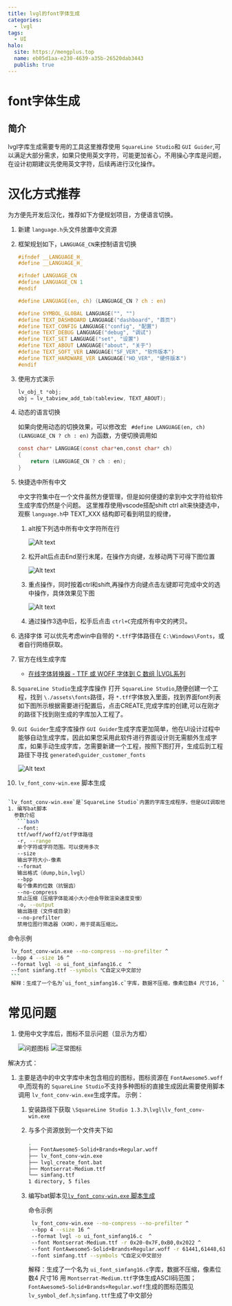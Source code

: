 ```yaml
---
title: lvgl的font字体生成
categories:
  - lvgl
tags:
  - UI
halo:
  site: https://mengplus.top
  name: eb05d1aa-e230-4639-a35b-26520dab3443
  publish: true
---
```

# font字体生成

## 简介

lvgl字库生成需要专用的工具这里推荐使用 `SquareLine Studio`和 `GUI Guider`,可以满足大部分需求，如果只使用英文字符，可能更加省心，不用操心字库是问题，在设计初期建议先使用英文字符，后续再进行汉化操作。

# 汉化方式推荐

为方便先开发后汉化，推荐如下方便规划项目，方便语言切换。

1. 新建 `language.h`头文件放置中文资源
2. 框架规划如下，`LANGUAGE_CN`来控制语言切换

   ```c
   #ifndef __LANGUAGE_H_
   #define __LANGUAGE_H_

   #ifndef LANGUAGE_CN
   #define LANGUAGE_CN 1
   #endif

   #define LANGUAGE(en, ch) (LANGUAGE_CN ? ch : en)

   #define SYMBOL_GLOBAL LANGUAGE("", "")
   #define TEXT_DASHBOARD LANGUAGE("dashboard", "首页")
   #define TEXT_CONFIG LANGUAGE("config", "配置")
   #define TEXT_DEBUG LANGUAGE("debug", "调试")
   #define TEXT_SET LANGUAGE("set", "设置")
   #define TEXT_ABOUT LANGUAGE("about", "关于")
   #define TEXT_SOFT_VER LANGUAGE("SF_VER", "软件版本")
   #define TEXT_HARDWARE_VER LANGUAGE("HD_VER", "硬件版本")
   #endif
   ```
3. 使用方式演示

   ```c
   lv_obj_t *obj;
   obj = lv_tabview_add_tab(tableview, TEXT_ABOUT);
   ```
4. 动态的语言切换

   如果向使用动态的切换效果，可以修改宏 ` #define LANGUAGE(en, ch) (LANGUAGE_CN ? ch : en)` 为函数，方便切换调用如

   ```c
   const char* LANGUAGE(const char*en,const char* ch)
   {
       return (LANGUAGE_CN ? ch : en);
   }
   ```
5. 快捷选中所有中文

   中文字符集中在一个文件虽然方便管理，但是如何便捷的拿到中文字符给软件生成字库仍然是个问题。
   这里推荐使用vscode搭配shift ctrl alt来快捷选中，观察 `language.h`中 TEXT_XXX 结构即可看到明显的规律，

   1. alt按下列选中所有中文字符所在行

      ![Alt text](https://mengplus.top/upload/1.alt_shift-ogvx.png)
   2. 松开alt后点击End至行末尾，在操作方向键，左移动两下可得下图位置

      ![Alt text](https://mengplus.top/upload/2.End_leftx2-xlsw.png)
   3. 重点操作，同时按着ctrl和shift,再操作方向键点击左键即可完成中文的选中操作，具体效果见下图

      ![Alt text](https://mengplus.top/upload/3.ctrl_shift_left-lyrg.png)
   4. 通过操作3选中后，松手后点击 `ctrl+C`完成所有中文的拷贝。
6. 选择字体
   可以优先考虑win中自带的 `*.tff`字体路径在 `C:\Windows\Fonts`，或者自行网络获取。
7. 官方在线生成字库

   - [在线字体转换器 - TTF 或 WOFF 字体到 C 数组 |LVGL系列](https://lvgl.io/tools/fontconverter)
8. `SquareLine Studio`生成字库操作
   打开 `SquareLine Studio`,随便创建一个工程，找到 `\./assets\fonts`路径，将 `*.tff`字体放入里面，找到界面font列表如下图所示根据需要进行配置后，点击CREATE,完成字库的创建,可以在刚才的路径下找到刚生成的字库加入工程了。
9. `GUI Guider`生成字库操作
   `GUI Guider`生成字库更加简单，他在UI设计过程中能够自动生成字库，因此如果您采用此软件进行界面设计则无需额外生成字库，如果手动生成字库，怎需要新建一个工程，按照下图打开，生成后到工程路径下寻找 `generated\guider_customer_fonts`

   ![Alt text](https://mengplus.top/upload/font_Guider-hpyo.png)
10. `lv_font_conv-win.exe` 脚本生成

<h2 id="A123"></h2>

```bash
`lv_font_conv-win.exe`是`SquareLine Studio`内置的字库生成程序，但是GUI调取他，并不能完全的发挥他的功效，这里可以考虑自行编写脚本使用它。
1. 编写bat脚本
  参数介绍
   ```bash
   --font:
   ttf/woff/woff2/otf字体路径
   -r, --range
   单个字符或字符范围。可以使用多次
   --size
   输出字符大小-像素
   --format
   输出格式（dump,bin,lvgl）
   --bpp
   每个像素的位数（抗锯齿）
   --no-compress
   禁止压缩（压缩字体能减小大小但会导致渲染速度变慢）
   -o, --output
   输出路径（文件或目录）
   --no-prefilter
   禁用位图行筛选器（XOR），用于提高压缩比。
   ```
   命令示例
   ```bash
    lv_font_conv-win.exe --no-compress --no-prefilter ^
    --bpp 4 --size 16 ^
    --format lvgl -o ui_font_simfang16.c  ^
    --font simfang.ttf --symbols ℃自定义中文部分
    ```
    解释：生成了一个名为`ui_font_simfang16.c`字库，数据不压缩，像素位数4 尺寸16, `simfang.ttf`作为了字体，`--symbols`指定了要生成的中文
```

# 常见问题

1. 使用中文字库后，图标不显示问题（显示为方框）

    ![问题图标](https://mengplus.top/upload/show_err-lzlw.png)
	![正常图标](https://mengplus.top/upload/normal-kbvx.png)

解决方式：

1. 主要是选中的中文字库中未包含相应的图标，图标资源在 `FontAwesome5.woff`中,而现有的 `SquareLine Studio`不支持多种图标的直接生成因此需要使用脚本调用 `lv_font_conv-win.exe`生成字库。
   示例：
   1. 安装路径下获取 `\SquareLine Studio 1.3.3\lvgl\lv_font_conv-win.exe`
   2. 与多个资源放到一个文件夹下如

      ```bash
      .
      ├── FontAwesome5-Solid+Brands+Regular.woff
      ├── lv_font_conv-win.exe
      ├── lvgl_create_font.bat
      ├── Montserrat-Medium.ttf
      └── simfang.ttf
      1 directory, 5 files
      ```
   3. 编写bat脚本见[`lv_font_conv-win.exe` 脚本生成](#A123)

      命令示例

      ```bash
       lv_font_conv-win.exe --no-compress --no-prefilter ^
       --bpp 4 --size 16 ^
       --format lvgl -o ui_font_simfang16.c  ^
       --font Montserrat-Medium.ttf -r 0x20-0x7F,0xB0,0x2022 ^
       --font FontAwesome5-Solid+Brands+Regular.woff -r 61441,61448,61451,61452,61452,61453,61457,61459,61461,61465,61468,61473,61478,61479,61480,61502,61507,61512,61515,61516,61517,61521,61522,61523,61524,61543,61544,61550,61552,61553,61556,61559,61560,61561,61563,61587,61589,61636,61637,61639,61641,61664,61671,61674,61683,61724,61732,61787,61931,62016,62017,62018,62019,62020,62087,62099,62212,62189,62810,63426,63650 ^
       --font simfang.ttf --symbols ℃自定义中文部分
      ```
      解释：生成了一个名为 `ui_font_simfang16.c`字库，数据不压缩，像素位数4 尺寸16 用 `Montserrat-Medium.ttf`字体生成ASCII码范围；`FontAwesome5-Solid+Brands+Regular.woff`生成的图标范围见 `lv_symbol_def.h`;`simfang.ttf`生成了中文部分
